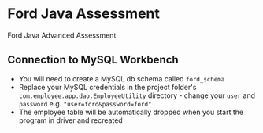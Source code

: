 # Ford Java Assessment
 Ford Java Advanced Assessment

## Connection to MySQL Workbench
- You will need to create a MySQL db schema called `ford_schema`  
- Replace your MySQL credentials in the project folder's `com.employee.app.dao.EmployeeUtility` directory - change your `user` and `password`
e.g. `"user=ford&password=ford"`
- The employee table will be automatically dropped when you start the program in driver and recreated